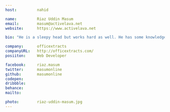 ```yaml
---
host:         nahid

name:         Riaz Uddin Masum
email:        masum@activelava.net
website:      https://www.activelava.net

bio: "He is a sleepy head but works hard as well. He has some knowledge on PHP, JavaScript, HTML, CSS, Ionic, Angular, jQuery, Nodejs. Loves to work on Joomla and WordPress. He is planning to weld his skills by attending this workshop."

company:      officextracts
companyURL:   http://officextracts.com/
posiiton:     Web Developer

facebook:     riaz.masum
twitter:      masumonline
github:       masumonline
codepen:      
dribbble:     
behance:      
mailto:       

photo:        riaz-uddin-masum.jpg
---
```

